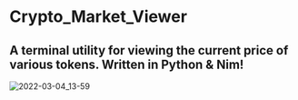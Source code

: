 # Crypto_Market_Viewer
## A terminal utility for viewing the current price of various tokens. Written in Python &amp; Nim!

![2022-03-04_13-59](https://user-images.githubusercontent.com/88049272/156833271-5bc20d44-b054-40c7-b3b0-24d20894d96a.png)

